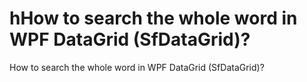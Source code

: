 # hHow to search the whole word in WPF DataGrid (SfDataGrid)?
How to search the whole word in WPF DataGrid (SfDataGrid)?
